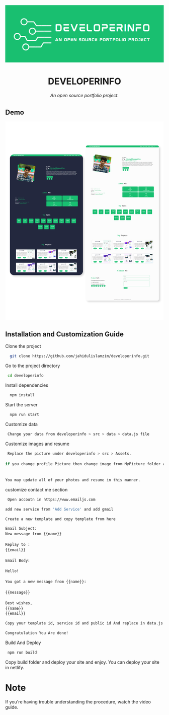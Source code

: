
<div align="center">

<img src='https://raw.githubusercontent.com/jahidulislamzim/imageData/main/Developerinfo/DeveloperInfo.png'  alt='JavaScript Coding Challenges jahidul islam zim' id='header'/>

</div>


<h1 align="center" >DEVELOPERINFO</h1>
<h6 align="center" >An open source portfolio project.</h6>

## Demo


<div align="center">

<img src='https://raw.githubusercontent.com/jahidulislamzim/imageData/main/Developerinfo/final%20project-01.jpg'  alt='JavaScript Coding Challenges jahidul islam zim' id='header'/>

</div>




## Installation and Customization Guide




Clone the project

```bash
  git clone https://github.com/jahidulislamzim/developerinfo.git
```

Go to the project directory


```bash
 cd developerinfo
```

Install dependencies

```bash
  npm install
```

Start the server

```bash
  npm run start
```
Customize data

```bash
 Change your data from developerinfo > src > data > data.js file
```
Customize images and resume
  
```bash
 Replace the picture under developerinfo > src > Assets.

if you change profile Picture then change image from MyPicture folder and change your file name with file extention (.png .svg etc) data.js file.


You may update all of your photos and resume in this manner.
```  


customize contact me section

```bash
 Open accoutn in https://www.emailjs.com 
```

```bash
add new service from 'Add Service' and add gmail
```

```bash
Create a new template and copy template from here
```

```bash
Email Subject: 
New message from {{name}}

Replay to : 
{{email}}

Email Body: 

Hello!

You got a new message from {{name}}:

{{message}}

Best wishes,
{{name}}
{{email}}
```

```bash
Copy your template id, service id and public id And replace in data.js file contact section.
```

```bash
Congratulation You Are done!
```

Build And Deploy
```bash
 npm run build
```

Copy build folder and deploy your site and enjoy. You can deploy your site in netlify.

# Note
If you're having trouble understanding the procedure, watch the video guide.


